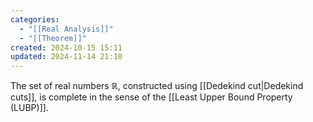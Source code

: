 ```yaml
---
categories:
  - "[[Real Analysis]]"
  - "[[Theorem]]"
created: 2024-10-15 15:11
updated: 2024-11-14 21:10
---
```

The set of real numbers ℝ, constructed using [[Dedekind cut|Dedekind cuts]], is complete in the sense of the [[Least Upper Bound Property (LUBP)]].